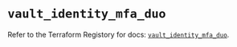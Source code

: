 # `vault_identity_mfa_duo`

Refer to the Terraform Registory for docs: [`vault_identity_mfa_duo`](https://registry.terraform.io/providers/hashicorp/vault/3.23.0/docs/resources/identity_mfa_duo).

